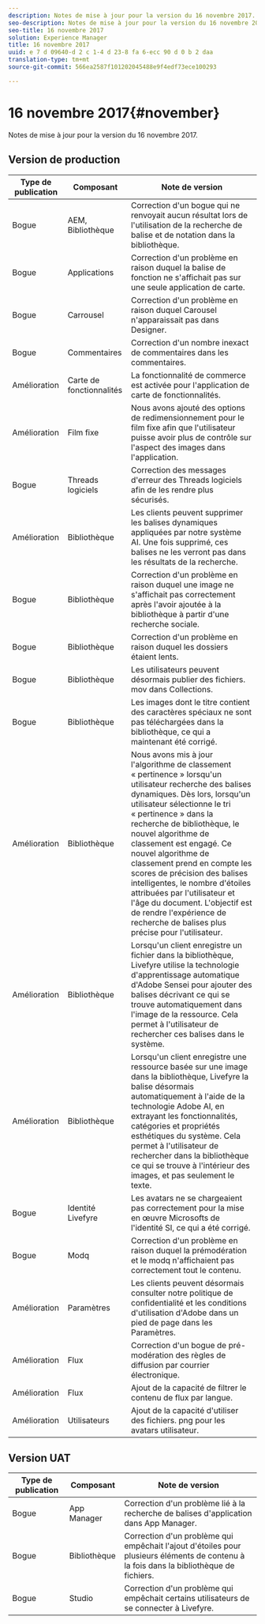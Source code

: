 ```yaml
---
description: Notes de mise à jour pour la version du 16 novembre 2017.
seo-description: Notes de mise à jour pour la version du 16 novembre 2017.
seo-title: 16 novembre 2017
solution: Experience Manager
title: 16 novembre 2017
uuid: e 7 d 09640-d 2 c 1-4 d 23-8 fa 6-ecc 90 d 0 b 2 daa
translation-type: tm+mt
source-git-commit: 566ea2587f101202045488e9f4edf73ece100293

---
```



# 16 novembre 2017{#november}

Notes de mise à jour pour la version du 16 novembre 2017.

## Version de production

| **Type de publication** | **Composant** | **Note de version** |
|---|---|---|
| Bogue | AEM, Bibliothèque | Correction d'un bogue qui ne renvoyait aucun résultat lors de l'utilisation de la recherche de balise et de notation dans la bibliothèque. |
| Bogue | Applications | Correction d'un problème en raison duquel la balise de fonction ne s'affichait pas sur une seule application de carte. |
| Bogue | Carrousel | Correction d'un problème en raison duquel Carousel n'apparaissait pas dans Designer. |
| Bogue | Commentaires | Correction d'un nombre inexact de commentaires dans les commentaires. |
| Amélioration | Carte de fonctionnalités | La fonctionnalité de commerce est activée pour l'application de carte de fonctionnalités. |
| Amélioration | Film fixe | Nous avons ajouté des options de redimensionnement pour le film fixe afin que l'utilisateur puisse avoir plus de contrôle sur l'aspect des images dans l'application. |
| Bogue | Threads logiciels | Correction des messages d'erreur des Threads logiciels afin de les rendre plus sécurisés. |
| Amélioration | Bibliothèque | Les clients peuvent supprimer les balises dynamiques appliquées par notre système AI. Une fois supprimé, ces balises ne les verront pas dans les résultats de la recherche. |
| Bogue | Bibliothèque | Correction d'un problème en raison duquel une image ne s'affichait pas correctement après l'avoir ajoutée à la bibliothèque à partir d'une recherche sociale. |
| Bogue | Bibliothèque | Correction d'un problème en raison duquel les dossiers étaient lents. |
| Bogue | Bibliothèque | Les utilisateurs peuvent désormais publier des fichiers. mov dans Collections. |
| Bogue | Bibliothèque | Les images dont le titre contient des caractères spéciaux ne sont pas téléchargées dans la bibliothèque, ce qui a maintenant été corrigé. |
| Amélioration | Bibliothèque | Nous avons mis à jour l'algorithme de classement « pertinence » lorsqu'un utilisateur recherche des balises dynamiques. Dès lors, lorsqu'un utilisateur sélectionne le tri « pertinence » dans la recherche de bibliothèque, le nouvel algorithme de classement est engagé. Ce nouvel algorithme de classement prend en compte les scores de précision des balises intelligentes, le nombre d'étoiles attribuées par l'utilisateur et l'âge du document. L'objectif est de rendre l'expérience de recherche de balises plus précise pour l'utilisateur. |
| Amélioration | Bibliothèque | Lorsqu'un client enregistre un fichier dans la bibliothèque, Livefyre utilise la technologie d'apprentissage automatique d'Adobe Sensei pour ajouter des balises décrivant ce qui se trouve automatiquement dans l'image de la ressource. Cela permet à l'utilisateur de rechercher ces balises dans le système. |
| Amélioration | Bibliothèque | Lorsqu'un client enregistre une ressource basée sur une image dans la bibliothèque, Livefyre la balise désormais automatiquement à l'aide de la technologie Adobe AI, en extrayant les fonctionnalités, catégories et propriétés esthétiques du système. Cela permet à l'utilisateur de rechercher dans la bibliothèque ce qui se trouve à l'intérieur des images, et pas seulement le texte. |
| Bogue | Identité Livefyre | Les avatars ne se chargeaient pas correctement pour la mise en œuvre Microsofts de l'identité SI, ce qui a été corrigé. |
| Bogue | Modq | Correction d'un problème en raison duquel la prémodération et le modq n'affichaient pas correctement tout le contenu. |
| Amélioration | Paramètres | Les clients peuvent désormais consulter notre politique de confidentialité et les conditions d'utilisation d'Adobe dans un pied de page dans les Paramètres. |
| Amélioration | Flux | Correction d'un bogue de pré-modération des règles de diffusion par courrier électronique. |
| Amélioration | Flux | Ajout de la capacité de filtrer le contenu de flux par langue. |
| Amélioration | Utilisateurs | Ajout de la capacité d'utiliser des fichiers. png pour les avatars utilisateur. |

## Version UAT

| **Type de publication** | **Composant** | **Note de version** |
|---|---|---|
| Bogue | App Manager | Correction d'un problème lié à la recherche de balises d'application dans App Manager. |
| Bogue | Bibliothèque | Correction d'un problème qui empêchait l'ajout d'étoiles pour plusieurs éléments de contenu à la fois dans la bibliothèque de fichiers. |
| Bogue | Studio | Correction d'un problème qui empêchait certains utilisateurs de se connecter à Livefyre. |

